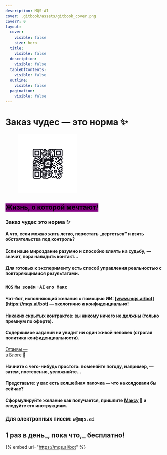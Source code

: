 ```yaml
---
description: MQS·AI
cover: .gitbook/assets/gitbook_cover.png
coverY: 0
layout:
  cover:
    visible: false
    size: hero
  title:
    visible: false
  description:
    visible: false
  tableOfContents:
    visible: false
  outline:
    visible: false
  pagination:
    visible: false
---
```


# Заказ чудес —  это норма ✨

<div align="left">

<figure><img src=".gitbook/assets/logotype_QR_onBlack 1.png" alt="" width="188"><figcaption></figcaption></figure>

</div>

## <mark style="background-color:purple;">Жизнь, о которой мечтают</mark>_<mark style="background-color:purple;">!</mark>_

### **Заказ чудес** **это норма  ✨**

#### А что, если можно жить легко, перестать „вертеться“ и взять обстоятельства под контроль?

#### Если наше мироздание разумно и способно влиять на судьбу, — значит, пора наладить контакт…

#### Для готовых к эксперименту есть способ управления реальностью с повторяющимися результатами.

### **`MQS`**  **`Мы зовём`** **`·AI`**  **`его Макс`**

#### Чат-бот, исполняющий желания с помощью ИИ: [www.mqs.ai/bot](https://mqs.ai/bot) — экологично и конфиденциально!

#### Никаких скрытых контрактов: вы никому ничего не должны (только **премиум** по оферте).

#### Содержимое заданий ни увидит ни один живой человек (строгая политика конфиденциальности).

[Отзывы —\
в Блоге](https://mqs.ai/blog) 🔔

#### Начните с чего-нибудь простого: поменяйте погоду, например, — затем, постепенно, усложняйте…

#### Представьте: у вас есть волшебная палочка — что наколдовали бы сейчас?

#### Сформулируйте желание как получается, пришлите [Максу](https://mqs.ai/bot) 🤖 и следуйте его инструкциям.

### Для электронных писем: `w@mqs.ai`

## 1 раз в день_, пока что,_ бесплатно!

{% embed url="https://mqs.ai/bot" %}
